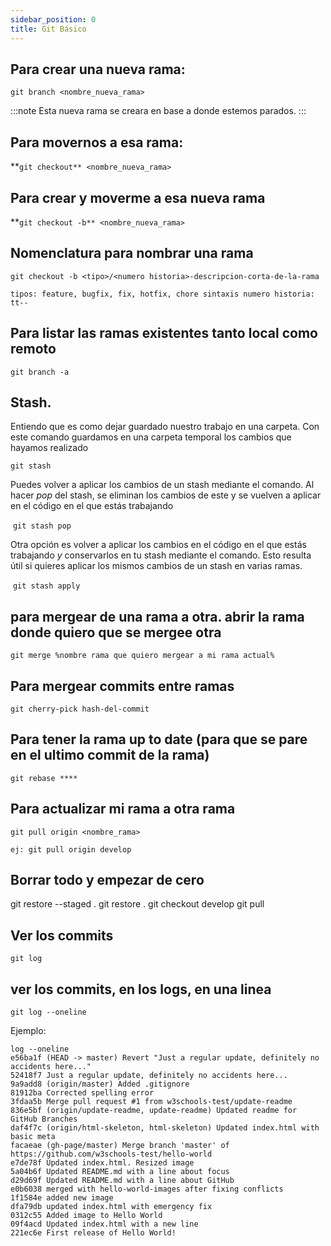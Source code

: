 ```yaml
---
sidebar_position: 0
title: Git Básico
---
```

## Para crear una nueva rama:

```
git branch <nombre_nueva_rama>
```

:::note
Esta nueva rama se creara en base a donde estemos parados.
:::

## Para movernos a esa rama:

**`git checkout** <nombre_nueva_rama>`

## Para crear y moverme a esa nueva rama

**`git checkout -b** <nombre_nueva_rama>`

## Nomenclatura para nombrar una rama

`git checkout -b <tipo>/<numero historia>-descripcion-corta-de-la-rama`

`tipos: feature, bugfix, fix, hotfix, chore
 sintaxis numero historia: tt--`

## Para listar las ramas existentes tanto local como remoto

`git branch -a`

## Stash.
Entiendo que es como dejar guardado nuestro trabajo en una carpeta. Con este comando guardamos en una carpeta temporal los cambios que hayamos realizado

`git stash`

Puedes volver a aplicar los cambios de un stash mediante el comando. Al hacer *pop* del stash, se eliminan los cambios de este y se vuelven a aplicar en el código en el que estás trabajando

 `git stash pop`

Otra opción es volver a aplicar los cambios en el código en el que estás trabajando *y* conservarlos en tu stash mediante el comando. Esto resulta útil si quieres aplicar los mismos cambios de un stash en varias ramas.

 `git stash apply`

## para mergear de una rama a otra. abrir la rama donde quiero que se mergee otra 

`git merge %nombre rama que quiero mergear a mi rama actual%`

## Para mergear commits entre ramas

`git cherry-pick hash-del-commit`

## Para tener la rama up to date (para que se pare en el ultimo commit de la rama)

`git rebase
****`

## Para actualizar mi rama a otra rama

`git pull origin <nombre_rama>` 

`ej: git pull origin develop`

## Borrar todo y empezar de cero

git restore --staged .
git restore .
git checkout develop
git pull

## Ver los commits

`git log`

## ver los commits, en los logs, en una linea
```
git log --oneline
```
Ejemplo:
```
log --oneline
e56ba1f (HEAD -> master) Revert "Just a regular update, definitely no accidents here..."
52418f7 Just a regular update, definitely no accidents here...
9a9add8 (origin/master) Added .gitignore
81912ba Corrected spelling error
3fdaa5b Merge pull request #1 from w3schools-test/update-readme
836e5bf (origin/update-readme, update-readme) Updated readme for GitHub Branches
daf4f7c (origin/html-skeleton, html-skeleton) Updated index.html with basic meta
facaeae (gh-page/master) Merge branch 'master' of https://github.com/w3schools-test/hello-world
e7de78f Updated index.html. Resized image
5a04b6f Updated README.md with a line about focus
d29d69f Updated README.md with a line about GitHub
e0b6038 merged with hello-world-images after fixing conflicts
1f1584e added new image
dfa79db updated index.html with emergency fix
0312c55 Added image to Hello World
09f4acd Updated index.html with a new line
221ec6e First release of Hello World!
```
